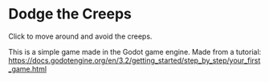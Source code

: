 # Dodge the Creeps

Click to move around and avoid the creeps.

This is a simple game made in the Godot game engine.
Made from a tutorial: https://docs.godotengine.org/en/3.2/getting_started/step_by_step/your_first_game.html

